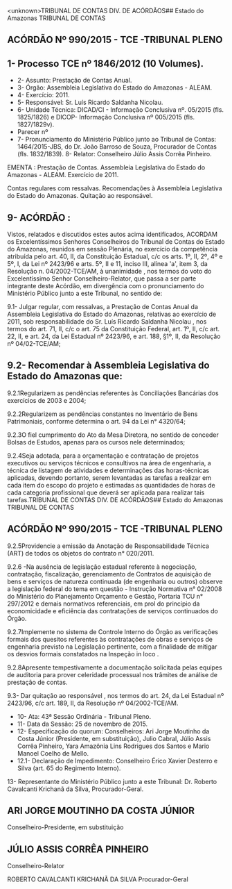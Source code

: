 &lt;unknown&gt;TRIBUNAL DE CONTAS DIV. DE ACÓRDÃOS## Estado do Amazonas TRIBUNAL DE CONTAS

## ACÓRDÃO Nº 990/2015 - TCE -TRIBUNAL PLENO

## 1- Processo TCE nº 1846/2012 (10 Volumes).

- 2- Assunto: Prestação de Contas Anual.
- 3- Órgão: Assembleia Legislativa do Estado do Amazonas - ALEAM.
- 4- Exercício: 2011.
- 5- Responsável: Sr. Luís Ricardo Saldanha Nicolau.
- 6- Unidade Técnica: DICAD/CI -  Informação Conclusiva nº. 05/2015 (fls. 1825/1826) e DICOP- Informação Conclusiva nº 005/2015 (fls. 1827/1829v).
- Parecer  nº
- 7-  Pronunciamento  do Ministério Público  junto  ao Tribunal  de Contas: 1464/2015-JBS, do Dr. João Barroso de Souza, Procurador de Contas (fls. 1832/1839). 8- Relator: Conselheiro Júlio Assis Corrêa Pinheiro.

EMENTA : Prestação de Contas. Assembleia Legislativa  do  Estado  do Amazonas  -  ALEAM. Exercício de 2011.

Contas regulares com ressalvas. Recomendações à Assembleia Legislativa do Estado do Amazonas. Quitação ao responsável.

## 9- ACÓRDÃO :

Vistos, relatados e discutidos estes autos acima identificados, ACORDAM os Excelentíssimos Senhores Conselheiros do Tribunal de Contas do Estado do Amazonas, reunidos em sessão Plenária, no exercício da competência atribuída pelo art.  40,  II, da Constituição Estadual, c/c os arts. 1º, II, 2º, 4º e 5º, I, da Lei nº 2423/96 e arts. 5º, II e 11, inciso  III,  alínea  'a',  item  3,  da  Resolução  n.  04/2002-TCE/AM, à  unanimidade ,  nos termos  do  voto  do  Excelentíssimo  Senhor  Conselheiro-Relator,  que  passa  a  ser  parte integrante deste  Acórdão, em divergência com o pronunciamento do Ministério Público junto a este Tribunal, no sentido de:

9.1-  Julgar  regular,  com  ressalvas, a  Prestação  de  Contas  Anual  da Assembleia  Legislativa  do  Estado  do  Amazonas,  relativas  ao  exercício  de  2011,  sob responsabilidade do Sr. Luís Ricardo Saldanha Nicolau , nos termos do art. 71, II, c/c o art.  75  da  Constituição  Federal,  art.  1º,  II,  c/c  art.  22,  II,  e  art.  24,  da  Lei  Estadual  nº 2423/96, e art. 188, §1º, II, da Resolução nº 04/02-TCE/AM;

## 9.2- Recomendar à Assembleia Legislativa do Estado do Amazonas que:

9.2.1Regularizem as pendências referentes às Conciliações Bancárias dos exercícios de 2003 e 2004;

9.2.2Regularizem  as  pendências  constantes  no  Inventário  de  Bens Patrimoniais, conforme determina o art. 94 da Lei n° 4320/64;

9.2.3O  fiel  cumprimento  do  Ato  da  Mesa  Diretora,  no  sentido  de conceder Bolsas de Estudos, apenas para os cursos nele determinados;

9.2.4Seja  adotada,  para  a  orçamentação  e  contratação  de  projetos executivos  ou  serviços  técnicos  e  consultivos  na  área  de  engenharia,  a  técnica  de listagem de atividades e determinações das horas-técnicas aplicadas, devendo portanto, serem levantadas as tarefas a realizar em cada item do escopo do projeto e estimadas as quantidades de horas de cada categoria profissional que deverá ser aplicada para realizar tais tarefas.TRIBUNAL DE CONTAS DIV. DE ACÓRDÃOS## Estado do Amazonas TRIBUNAL DE CONTAS

## ACÓRDÃO Nº 990/2015 - TCE -TRIBUNAL PLENO

9.2.5Providencie a emissão da Anotação de Responsabilidade Técnica (ART) de todos os objetos do contrato n° 020/2011.

9.2.6 -Na  ausência  de  legislação  estadual  referente  à  negociação, contratação, fiscalização, gerenciamento de Contratos de aquisição de bens e serviços de natureza continuada (de engenharia ou outros) observe a legislação federal do tema em questão -  Instrução Normativa n° 02/2008 do  Ministério do Planejamento Orçamento e Gestão, Portaria TCU n° 297/2012 e demais normativos referenciais, em prol do princípio da economicidade e eficiência das contratações de serviços continuados do Órgão.

9.2.7Implemente no sistema de Controle Interno do Órgão as verificações  formais  dos  quesitos  referentes  às  contratações  de  obras  e  serviços  de engenharia  previsto  na  Legislação  pertinente,  com  a  finalidade  de  mitigar  os  desvios formais constatados na Inspeção in loco .

9.2.8Apresente  tempestivamente  a  documentação  solicitada  pelas equipes  de  auditoria  para  prover  celeridade  processual  nos  trâmites  de  análise  de prestação de contas.

9.3- Dar quitação ao responsável , nos termos do art. 24, da Lei Estadual nº 2423/96, c/c art. 189, II, da Resolução nº 04/2002-TCE/AM.

- 10- Ata: 43ª Sessão Ordinária - Tribunal Pleno.
- 11- Data da Sessão: 25 de novembro de 2015.
- 12-  Especificação  do  quorum: Conselheiros:  Ari  Jorge  Moutinho  da  Costa  Júnior (Presidente, em substituição), Julio Cabral,  Júlio Assis Corrêa Pinheiro,  Yara  Amazônia Lins Rodrigues dos Santos e Mario Manoel Coelho de Mello.
- 12.1- Declaração de Impedimento: Conselheiro Érico Xavier Desterro e Silva (art. 65 do Regimento Interno).

13- Representante do Ministério Público junto a este Tribunal: Dr. Roberto Cavalcanti Krichanã da Silva, Procurador-Geral.

## ARI JORGE MOUTINHO DA COSTA JÚNIOR

Conselheiro-Presidente, em substituição

## JÚLIO ASSIS CORRÊA PINHEIRO

Conselheiro-Relator

ROBERTO CAVALCANTI KRICHANÃ DA SILVA Procurador-Geral